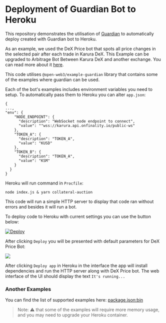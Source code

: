 # Deployment of Guardian Bot to Heroku

This repository demonstrates the utilisation of [Guardian](https://github.com/open-web3-stack/guardian) to automatically deploy created with Guardian bot to Heroku.

As an example, we used the DeX Price bot that spots all price changes in the selected pair after each trade in Karura DeX. This Example can be upgraded to Arbitrage Bot Between Karura DeX and another exchange. You can read more about it [here](https://github.com/open-web3-stack/guardian/tree/master/packages/example-guardian#dex-price-guardian-bot-for-acalakarura).

This code utilises `@open-web3/example-guardian` library that contains some of the examples where guardian can be used.

Each of the bot's examples includes environment variables you need to setup. To automatically pass them to Heroku you can alter `app.json`:
```json=
{
...,
"env": {
    "NODE_ENDPOINT": {
      "description": "WebSocket node endpoint to connect",
      "value": ""wss://karura.api.onfinality.io/public-ws"
    },
    "TOKEN_A": {
      "description": "TOKEN_A",
      "value": "KUSD"
    },
    "TOKEN_B": {
      "description": "TOKEN_A",
      "value": "KSM"
    }
  }
}
```

Heroku will run command in `Procfile`:
```bash=
node index.js & yarn collateral-auction
```

This code will run a simple HTTP server to display that code ran without errors and besides it will run a bot.

To deploy code to Heroku with current settings you can use the button below:

[![Deploy](https://www.herokucdn.com/deploy/button.svg)](https://heroku.com/deploy?template=https://github.com/AcalaNetwork/collateral-auction-bot-template)


After clicking `Deploy` you will be presented with default parameters for DeX Price Bot:

![](https://i.imgur.com/f8BK02X.png)

After clicking `Deploy app` in Heroku in the interface the app will install dependencies and run the HTTP server along with DeX Price bot. The web interface of the UI should display the text `It's running...`

### Another Examples

You can find the list of supported examples here:
[package.json:bin](https://github.com/open-web3-stack/guardian/blob/a6fc3967b1a9568c3d9cc4f84324ffe047b95b1d/packages/example-guardian/package.json#L7)

> Note: :warning: that some of the examples will require more memory usage, and you may need to upgrade your Heroku container.